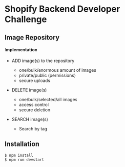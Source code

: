 # Shopify Backend Developer Challenge
## Image Repository 

#### Implementation
- ADD image(s) to the repository
   - one/bulk/enormous amount of images
   - private/public (permissions)
   - secure uploads

- DELETE image(s)
   - one/bulk/selected/all images
   - access control
   - secure deletion
   
- SEARCH image(s)
  - Search by tag
  
## Installation

```shell
$ npm install
$ npm run devstart
```
